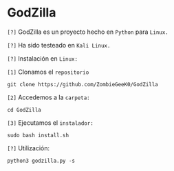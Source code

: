 # GodZilla

`[?]` GodZilla es un proyecto hecho en `Python` para `Linux.`

`[?]` Ha sido testeado en `Kali Linux.`

`[?]` Instalación en `Linux:`

`[1]` Clonamos el `repositorio`
 
    git clone https://github.com/ZombieGeeK0/GodZilla
`[2]` Accedemos a la `carpeta:`

    cd GodZilla
`[3]` Ejecutamos el `instalador:`

    sudo bash install.sh
`[?]` Utilización:

    python3 godzilla.py -s 
